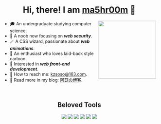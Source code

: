 <div align='center'>
    <h1>Hi, there! I am <a href='https://github.com/ma5hr00m'>ma5hr00m</a> 👋</h1>
</div>

<img style="height:190px;" align='right' src='https://github-readme-stats.vercel.app/api/?username=ma5hr00m&show_icons=true&title_color=fff&icon_color=2f81f7&text_color=9f9f9f&bg_color=151515' />

- 🎓 An undergraduate studying computer science.
- 🎯 A noob now focusing on **_web security_**.
- 🪄 A CSS wizard, passionate about **_web animations_**.
- 🌸 An enthusiast who loves laid-back style cartoon.
- 💭 Interested in **_web front-end development_**.
- 📧 How to reach me: [kzsoso@163.com](kzsoso@163.com).
- 📖 Read more in my blog: [阿菇の博客](https://ma5hr00m.top/).

<br/>

<div align='center'>
    <h2>Beloved Tools</h2>
    <div align='center'>
        <img src='https://img.shields.io/badge/Node.js-43853D?style=for-the-badge&logo=node.js&logoColor=white'/>
        <img src='https://img.shields.io/badge/React-20232A?style=for-the-badge&logo=react&logoColor=61DAFB'/>
        <img src='https://img.shields.io/badge/Sass-CC6699?style=for-the-badge&logo=sass&logoColor=white'/>
        <img src='https://img.shields.io/badge/Tailwind_CSS-38B2AC?style=for-the-badge&logo=tailwind-css&logoColor=white'/>
        <img src='https://img.shields.io/badge/Express.js-404D59?style=for-the-badge'/>
        <img src='https://img.shields.io/badge/Linux-FCC624?style=for-the-badge&logo=linux&logoColor=black'/>
    </div>
</div>

<!-- flag{Ha_Ha_You_Find_Me} -->
